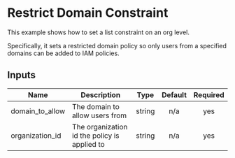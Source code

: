 # Restrict Domain Constraint

This example shows how to set a list constraint on an org level.

Specifically, it sets a restricted domain policy so only users from a specified domains can be added to IAM policies.

<!-- BEGINNING OF PRE-COMMIT-TERRAFORM DOCS HOOK -->
## Inputs

| Name | Description | Type | Default | Required |
|------|-------------|:----:|:-----:|:-----:|
| domain\_to\_allow | The domain to allow users from | string | n/a | yes |
| organization\_id | The organization id the policy is applied to | string | n/a | yes |

<!-- END OF PRE-COMMIT-TERRAFORM DOCS HOOK -->
